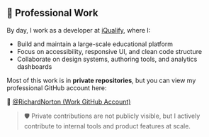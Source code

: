 ## 💼 Professional Work

By day, I work as a developer at [iQualify](https://iqualify.com), where I:

- Build and maintain a large-scale educational platform
- Focus on accessibility, responsive UI, and clean code structure
- Collaborate on design systems, authoring tools, and analytics dashboards

Most of this work is in **private repositories**, but you can view my professional GitHub account here:

🔗 [@RichardNorton (Work GitHub Account)](https://github.com/RichardNorton)

> 🛡️ Private contributions are not publicly visible, but I actively contribute to internal tools and product features at scale.
